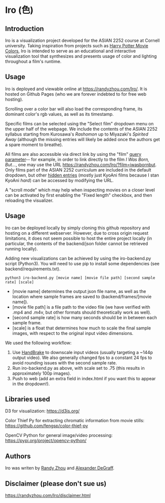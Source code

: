 # Iro (色)

## Introduction

Iro is a visualization project developed for the ASIAN 2252 course at Cornell university. Taking inspiration from projects such as [Harry Potter Movie Colors](http://movie-colors.com/hp/), Iro is intended to serve as an educational and interactive visualization tool that synthesizes and presents usage of color and lighting throughout a film's runtime.

## Usage

Iro is deployed and viewable online at https://randyzhou.com/Iro/. It is hosted on Github Pages (who we are forever indebted to for free web hosting).

Scrolling over a color bar will also load the corresponding frame, its dominant color's rgb values, as well as its timestamp.

Specific films can be selected using the "Select film" dropdown menu on the upper half of the webpage. We include the contents of the ASIAN 2252 syllabus starting from Kurosawa's *Rashomon* up to Miyazaki's *Spirited Away* (although the missing entries will likely be added once the authors get a spare moment to breathe).

All films are also accessible via direct link by using the "film" [query parameter](https://en.wikipedia.org/wiki/Query_string)-- for example, in order to link directly to the film *I Was Born, But...*, one may use the URL https://randyzhou.com/Iro/?film=iwasbornbut. Only films part of the ASIAN 2252 curriculum are included in the default dropdown, but other [hidden entries](https://github.com/rzhou1999/Iro/tree/master/backend/json) (mostly just KyoAni films because I stan KyoAni *hard*) can be accessed by modifying the URL.

A "scroll mode" which may help when inspecting movies on a closer level can be activated by first enabling the "Fixed length" checkbox, and then reloading the visualizer.

## Usage

Iro can be deployed locally by simply cloning this github repository and hosting on a different webserver. However, due to cross origin request limitations, it does not seem possible to host the entire project locally (in particular, the contents of the backend/json folder cannot be retrieved running locally).

Adding new visualizations can be achieved by using the iro-backend.py script (Python3). You will need to use pip to install some dependencies (see backend/requirements.txt).

`python3 iro-backend.py [movie name] [movie file path] [second sample rate] [scale]`

- [movie name] determines the output json file name, as well as the location where sample frames are saved to (backend/frames/[movie name]).
- [movie file path] is a file path to the video file (we have verified with .mp4 and .m4v, but other formats should theoretically work as well).
- [second sample rate] is how many seconds should be in between each sample frame.
- [scale] is a float that determines how much to scale the final sample images, with respect to the original input video dimensions.

We used the following workflow:

1. Use [HandBrake](https://handbrake.fr/) to downscale input videos (usually targeting a ~144p output video). We also generally changed fps to a constant 24 fps to avoid rounding issues with the second sample rate.
2. Run iro-backend.py as above, with scale set to .75 (this results in approximately 100p images).
3. Push to web (add an extra field in index.html if you want this to appear in the dropdown!).

## Libraries used

D3 for visualization: https://d3js.org/

Color Thief Py for extracting chromatic information from movie stills: https://github.com/fengsp/color-thief-py

OpenCV Python for general image/video processing: https://pypi.org/project/opencv-python/

## Authors

Iro was writen by [Randy Zhou](https://github.com/rzhou1999) and [Alexander DeGraff](https://github.com/degraffa).

## Disclaimer (please don't sue us)

https://randyzhou.com/Iro/disclaimer.html
